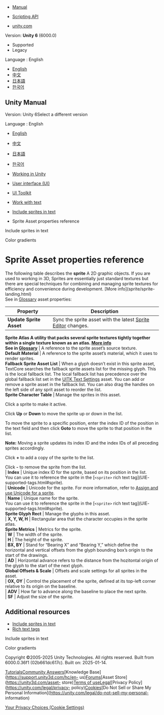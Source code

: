 [](https://docs.unity3d.com)

  * [Manual](../Manual/index.html)
  * [Scripting API](../ScriptReference/index.html)

  * [unity.com](https://unity.com/)

Version: **Unity 6** (6000.0)

  * Supported
  * Legacy

Language : English

  * [English](/Manual/UIE-sprite-asset-properties.html)
  * [中文](/cn/current/Manual/UIE-sprite-asset-properties.html)
  * [日本語](/ja/current/Manual/UIE-sprite-asset-properties.html)
  * [한국어](/kr/current/Manual/UIE-sprite-asset-properties.html)

[](https://docs.unity3d.com)

## Unity Manual

Version: Unity 6Select a different version

Language : English

  * [English](/Manual/UIE-sprite-asset-properties.html)
  * [中文](/cn/current/Manual/UIE-sprite-asset-properties.html)
  * [日本語](/ja/current/Manual/UIE-sprite-asset-properties.html)
  * [한국어](/kr/current/Manual/UIE-sprite-asset-properties.html)

  * [Working in Unity](working-in-unity.html)
  * [User interface (UI)](UIToolkits.html)
  * [UI Toolkit](UIElements.html)
  * [Work with text](UIE-work-with-text.html)
  * [Include sprites in text](UIE-sprite.html)
  * Sprite Asset properties reference

[](UIE-sprite.html)

Include sprites in text

[](UIE-color-gradient.html)

Color gradients

# Sprite Asset properties reference

The following table describes the **sprite** A 2D graphic objects. If you are
used to working in 3D, Sprites are essentially just standard textures but
there are special techniques for combining and managing sprite textures for
efficiency and convenience during development. [More info](sprite/sprite-
landing.html)  
See in [Glossary](Glossary.html#Sprite) asset properties:

**Property** | **Description**  
---|---  
**Update Sprite Asset** | Sync the sprite asset with the latest [Sprite Editor](sprite/sprite-editor/sprite-editor-landing.html) changes.  
****Sprite Atlas** A utility that packs several sprite textures tightly
together within a single texture known as an atlas. [More
info](sprite/atlas/v2/v2-landing.html)  
See in [Glossary](Glossary.html#SpriteAtlas)** | A reference to the sprite asset’s source texture.  
**Default Material** | A reference to the sprite asset’s material, which it uses to render sprites.  
**Fallback Sprite Asset List** | When a glyph doesn’t exist in this sprite asset, TextCore searches the fallback sprite assets list for the missing glyph. This is the local fallback list. The local fallback list has precedence over the global fallback list set in the [UITK Text Settings](UIE-text-setting-asset.html) asset. You can add or remove a sprite asset in the fallback list. You can also drag the handles on the left side of any sprit asset to reorder the list.  
**Sprite Character Table** | Manage the sprites in this asset.  
  
Click a sprite to make it active.  
  
Click **Up** or **Down** to move the sprite up or down in the list.  
  
To move the sprite to a specific position, enter the index ID of the position
in the text field and then click **Goto** to move the sprite to that position
in the list.  
  
**Note:** Moving a sprite updates its index ID and the index IDs of all
preceding sprites accordingly.  
  
Click **+** to add a copy of the sprite to the list.  
  
Click **-** to remove the sprite from the list.  
| **Index** | Unique index ID for the sprite, based on its position in the list.   
You can use it to reference the sprite in the [`<sprite>` rich text tag](UIE-
supported-tags.html#sprite).  
| **Unicode** | Unicode for the sprite. For more information, refer to [Assign and use Unicode for a sprite](UIE-sprite.html#assign-and-use-unicode-for-a-sprite).  
| **Name** | Unique name for the sprite.  
You can use it to reference the sprite in the [`<sprite>` rich text tag](UIE-
supported-tags.html#sprite).  
**Sprite Glyph Rect** | Manage the glyphs in this asset.  
| **X, Y, W, H** | Rectangular area that the character occupies in the sprite atlas.  
**Sprite Metrics** | Metrics for the sprite.  
| **W** | The width of the sprite.  
| **H** | The height of the sprite.  
| **BX, BY** | Stand for “Bearing X” and “Bearing Y,” which define the horizontal and vertical offsets from the glyph bounding box’s origin to the start of the drawings.  
| **AD** | Horizontal advance refers to the distance from the hozitontal origin of the glyph to the start of the next glyph.  
**Global Offsets & Scale** | Offsets and scale settings for all sprites in the asset.  
| **OX, OY** | Control the placement of the sprite, defined at its top-left corner relative to its origin on the baseline.  
| **ADV** | How far to advance along the baseline to place the next sprite.  
| **SF** | Adjust the size of the sprite.  
  
## Additional resources

  * [Include sprites in text](UIE-sprite.html)
  * [Rich text tags](UIE-rich-text-tags.html)

[](UIE-sprite.html)

Include sprites in text

[](UIE-color-gradient.html)

Color gradients

Copyright ©2005-2025 Unity Technologies. All rights reserved. Built from
6000.0.36f1 (02b661dc617c). Built on: 2025-01-14.

[Tutorials](https://learn.unity.com/)[Community
Answers](https://answers.unity3d.com)[Knowledge
Base](https://support.unity3d.com/hc/en-
us)[Forums](https://forum.unity3d.com)[Asset Store](https://unity3d.com/asset-
store)[Terms of
use](https://docs.unity3d.com/Manual/TermsOfUse.html)[Legal](https://unity.com/legal)[Privacy
Policy](https://unity.com/legal/privacy-
policy)[Cookies](https://unity.com/legal/cookie-policy)[Do Not Sell or Share
My Personal Information](https://unity.com/legal/do-not-sell-my-personal-
information)

[Your Privacy Choices (Cookie Settings)](javascript:void\(0\);)

